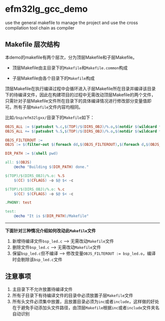 # efm32lg_gcc_demo
use the general makefile to manage the project and use the cross compilation tool chain as compiler



## Makefile 层次结构

本demo的makefile有两个层次，分为顶层Makefile和子层Makefile。

- 顶层Makefile由主目录下的`Makefile`和`Makefile.common`构成

- 子层Makefile由各个目录下的`Makefile`构成

顶层Makefile在执行编译过程中会循环进入子层Makefile所在目录并编译该目录下的待编译文件，因此在构建项目的过程中无需改动顶层Makefile的两个文件，只需针对子层Makefile文件所在目录下的具体编译情况进行修改部分变量值即可。所有子层`Makefile`文件内容均相同。

比如`/bsp/efm32lgxx/`目录下的`Makefile`如下：

```makefile
OBJS_ALL := $(patsubst %.c,$(TOP)/$(DIRS_OBJ)/%.o,$(notdir $(wildcard *.c)))
OBJS_ALL += $(patsubst %.S,$(TOP)/$(DIRS_OBJ)/%.o,$(notdir $(wildcard *.S)))

OBJS_FILTEROUT :=
OBJS := $(filter-out $(foreach dd,$(OBJS_FILTEROUT),$(foreach d,$(OBJS_ALL),$(if $(findstring $(dd),$(d)),$(d)))),$(OBJS_ALL))

DIR_PATH := $(shell pwd)

all: $(OBJS)
	@echo "Building $(DIR_PATH) done."

$(TOP)/$(DIRS_OBJ)/%.o: %.S
	$(CC) $(CFLAGS) -o $@ $< -c

$(TOP)/$(DIRS_OBJ)/%.o: %.c
	$(CC) $(CFLAGS) -o $@ $< -c

.PHONY: test

test:
	@echo "It is $(DIR_PATH)/Makefile"
```

---

**下面针对三种情况介绍如何改动此`Makefile`文件**

1. 新增待编译文件`bsp_led.c`  --> 无需改动`Makefile`文件
2. 删除文件`bsp_led.c`             --> 无需改动`Makefile`文件
3. 保留`bsp_led.c`但不编译     --> 修改变量`OBJS_FILTEROUT := bsp_led.o`，编译时会剔除该`bsp_led.c`文件



## 注意事项

1. 主目录下不允许放置待编译文件
2. 所有子目录下有待编译文件的目录中必须放置子层`Makefile`文件
3. 所有头文件必须集中放置，且放置目录必须为`inc`或者`include`，这样做的好处在于避免手动添加头文件路径，由顶层`Makefile`根据`inc`或者`include`文件夹名自动识别

